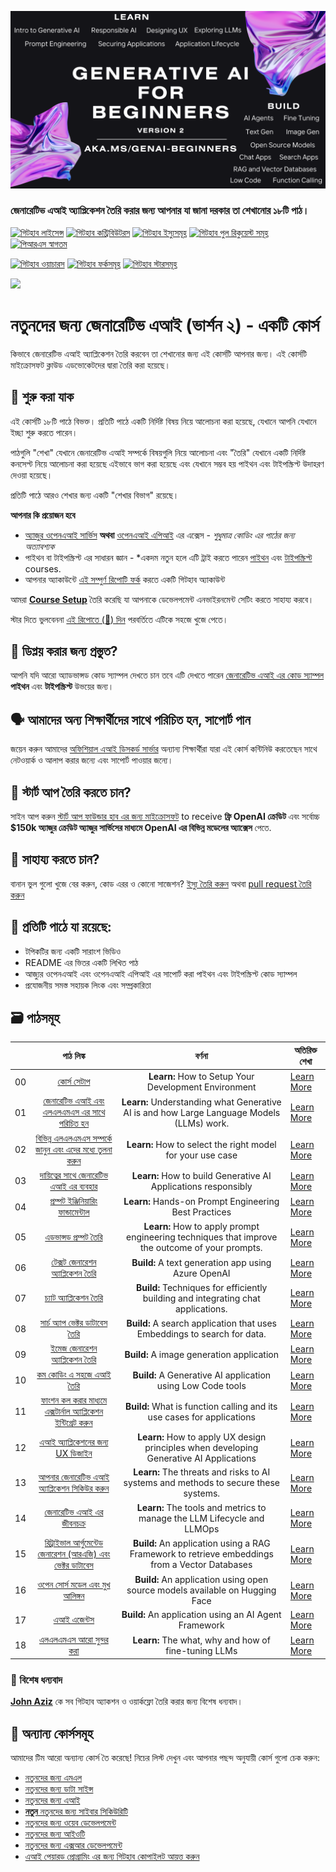 ![নতুনদের জন্য জেনারেটিভ এআই](./images/repo-thubmnail2.png?WT.mc_id=academic-105485-koreyst)

### জেনারেটিভ এআই অ্যাপ্লিকেশন তৈরি করার জন্য আপনার যা জানা দরকার তা শেখানোর ১৮টি পাঠ।

[![গিটহাব লাইসেন্স](https://img.shields.io/github/license/microsoft/Generative-AI-For-Beginners.svg)](https://github.com/microsoft/Generative-AI-For-Beginners/blob/master/LICENSE?WT.mc_id=academic-105485-koreyst)
[![গিটহাব কন্ট্রিবিউটরস](https://img.shields.io/github/contributors/microsoft/Generative-AI-For-Beginners.svg)](https://GitHub.com/microsoft/Generative-AI-For-Beginners/graphs/contributors/?WT.mc_id=academic-105485-koreyst)
[![গিটহাব ইস্যুসমূহ](https://img.shields.io/github/issues/microsoft/Generative-AI-For-Beginners.svg)](https://GitHub.com/microsoft/Generative-AI-For-Beginners/issues/?WT.mc_id=academic-105485-koreyst)
[![গিটহাব পুল রিকুয়েস্ট সমূহ](https://img.shields.io/github/issues-pr/microsoft/Generative-AI-For-Beginners.svg)](https://GitHub.com/microsoft/Generative-AI-For-Beginners/pulls/?WT.mc_id=academic-105485-koreyst)
[![পিআরএস স্বাগতম](https://img.shields.io/badge/PRs-welcome-brightgreen.svg?style=flat-square)](http://makeapullrequest.com?WT.mc_id=academic-105485-koreyst)

[![গিটহাব ওয়াচারস](https://img.shields.io/github/watchers/microsoft/Generative-AI-For-Beginners.svg?style=social&label=Watch)](https://GitHub.com/microsoft/Generative-AI-For-Beginners/watchers/?WT.mc_id=academic-105485-koreyst)
[![গিটহাব ফর্কসমূহ](https://img.shields.io/github/forks/microsoft/Generative-AI-For-Beginners.svg?style=social&label=Fork)](https://GitHub.com/microsoft/Generative-AI-For-Beginners/network/?WT.mc_id=academic-105485-koreyst)
[![গিটহাব স্টারসমূহ](https://img.shields.io/github/stars/microsoft/Generative-AI-For-Beginners.svg?style=social&label=Star)](https://GitHub.com/microsoft/Generative-AI-For-Beginners/stargazers/?WT.mc_id=academic-105485-koreyst)

[![](https://dcbadge.vercel.app/api/server/ByRwuEEgH4)](https://aka.ms/genai-discord?WT.mc_id=academic-105485-koreyst)

# নতুনদের জন্য জেনারেটিভ এআই (ভার্শন ২) - একটি কোর্স
কিভাবে জেনারেটিভ এআই অ্যাপ্লিকেশন তৈরি করবেন তা শেখানোর জন্য এই কোর্সটি আপনার জন্য। এই কোর্সটি মাইক্রোসফট ক্লাউড এডভোকেটদের দ্বারা তৈরি করা হয়েছে।

## 🌱 শুরু করা যাক

এই কোর্সটি ১৮টি পাঠে বিভক্ত। প্রতিটি পাঠে একটি নির্দিষ্ট বিষয় নিয়ে আলোচনা করা হয়েছে, যেখানে আপনি যেখানে ইচ্ছা শুরু করতে পারেন।

পাঠগুলি "শেখা" যেখানে জেনারেটিভ এআই সম্পর্কে বিষয়গুলি নিয়ে আলোচনা এবং "তৈরি" যেখানে একটি নির্দিষ্ট কনসেপ্ট নিয়ে আলোচনা করা হয়েছে এইভাবে ভাগ করা হয়েছে এবং যেখানে সম্ভব হয় পাইথন এবং টাইপস্ক্রিপ্ট উদাহরণ দেওয়া হয়েছে।

প্রতিটি পাঠে আরও শেখার জন্য একটি "শেখার বিভাগ" রয়েছে।

**আপনার কি প্রয়োজন হবে**

- [অ্যাজুর ওপেনএআই সার্ভিস](https://azure.microsoft.com/products/ai-services/openai-service?WT.mc_id=academic-105485-koreyst) **অথবা** [ওপেনএআই এপিআই](https://platform.openai.com/docs/quickstart?context=python?WT.mc_id=academic-105485-koreyst) এর এক্সেস - _শুধুমাত্র কোডিং এর পাঠের জন্য অত্যাবশ্যক_
- পাইথন বা টাইপস্ক্রিপ্ট এর সাধারন জ্ঞান - \*একদম নতুন হলে এটি ট্রাই করতে পারেন [পাইথন](https://learn.microsoft.com/training/paths/python-language/?WT.mc_id=academic-105485-koreyst) এবং [টাইপস্ক্রিপ্ট](https://learn.microsoft.com/training/paths/build-javascript-applications-typescript/?WT.mc_id=academic-105485-koreyst) courses.
- আপনার অ্যাকাউন্টে [এই সম্পুর্ণ রিপোটি ফর্ক](https://github.com/microsoft/generative-ai-for-beginners/fork?WT.mc_id=academic-105485-koreyst) করতে একটি গিটহাব অ্যাকাউন্ট 

আমরা **[Course Setup](./00-course-setup/README.md?WT.mc_id=academic-105485-koreyst)** তৈরি করেছি যা আপনাকে ডেভেলপমেন্ট এনভাইরনমেন্ট সেটিং করতে সাহায্য করবে।

স্টার দিতে ভুলবেননা [এই রিপোতে (🌟) দিন](https://docs.github.com/en/get-started/exploring-projects-on-github/saving-repositories-with-stars?WT.mc_id=academic-105485-koreyst) পরবর্তিতে এটিকে সহজে খুজে পেতে।

## 🧠 ডিপ্লয় করার জন্য প্রস্তুত?

আপনি যদি আরো অ্যাডভান্সড কোড স্যাম্পল দেখতে চান তবে এটি দেখতে পারেন [জেনারেটিভ এআই এর কোড স্যাম্পল](https://aka.ms/genai-beg-code?WT.mc_id=academic-105485-koreyst) **পাইথন** এবং **টাইপস্ক্রিপ্ট** উভয়ের জন্য।

## 🗣️ আমাদের অন্য শিক্ষার্থীদের সাথে পরিচিত হন, সাপোর্ট পান

জয়েন করুন আমাদের [অফিশিয়াল এআই ডিসকর্ড সার্ভার](https://aka.ms/genai-discord?WT.mc_id=academic-105485-koreyst) অন্যান্য শিক্ষার্থীরা যারা এই কোর্স কন্টিনিউ করতেছেন সাথে নেটওয়ার্ক ও আলাপ করার জন্যে এবং সাপোর্ট পাওয়ার জন্যে।

## 🚀 স্টার্ট আপ তৈরি করতে চান?

সাইন আপ করুন [স্টার্ট আপ ফাউন্ডার হাব এর জন্য মাইক্রোসফট](https://aka.ms/genai-foundershub?WT.mc_id=academic-105485-koreyst) to receive **ফ্রি OpenAI ক্রেডিট** এবং সর্বোচ্চ **$150k অ্যাজুর ক্রেডিট অ্যাজুর সার্ভিসের মাধ্যমে OpenAI এর বিভিন্ন মডেলের অ্যাক্সেস** পেতে.

## 🙏 সাহায্য করতে চান?

বানান ভুল গুলো খুজে বের করুন, কোড এরর ও কোনো সাজেশন? [ইস্যু তৈরি করুন](https://github.com/microsoft/generative-ai-for-beginners/issues?WT.mc_id=academic-105485-koreyst) অথবা [pull request তৈরি করুন](https://github.com/microsoft/generative-ai-for-beginners/pulls?WT.mc_id=academic-105485-koreyst)

## 📂 প্রতিটি পাঠে যা রয়েছে:

- টপিকটির জন্য একটি সারাংশ ভিডিও
- README এর ভিতর একটি লিখিত পাঠ
- আজ্যুর ওপেনএআই এবং ওপেনএআই এপিআই এর সাপোর্ট করা পাইথন এবং টাইপস্ক্রিপ্ট কোড স্যাম্পল
- প্রযোজনীয় সমস্ত সহায়ক লিংক এবং সম্প্রকারিতা

## 🗃️ পাঠসমূহ

|     |                                                                 পাঠ লিঙ্ক                                                                  |                                           বর্ণনা                                           | অতিরিক্ত শেখা                                                             |
| :-: | :------------------------------------------------------------------------------------------------------------------------------------------: | :---------------------------------------------------------------------------------------------: | ------------------------------------------------------------------------------ |
| 00  |                                 [কোর্স সেটাপ](./00-course-setup/README.md?WT.mc_id=academic-105485-koreyst)                                 |                      **Learn:** How to Setup Your Development Environment                       | [Learn More](https://aka.ms/genai-collection?WT.mc_id=academic-105485-koreyst) |
| 01  |               [জেনারেটিভ এআই এবং এলএলএমএস এর সাথে পরিচিত হন](./01-introduction-to-genai/README.md?WT.mc_id=academic-105485-koreyst)                |    **Learn:** Understanding what Generative AI is and how Large Language Models (LLMs) work.    | [Learn More](https://aka.ms/genai-collection?WT.mc_id=academic-105485-koreyst) |
| 02  |       [বিভিন্ন এলএলএমএস সম্পর্কে জানুন এবং এদের মধ্যে তুলনা করুন](./02-exploring-and-comparing-different-llms/README.md?WT.mc_id=academic-105485-koreyst)       |                   **Learn:** How to select the right model for your use case                    | [Learn More](https://aka.ms/genai-collection?WT.mc_id=academic-105485-koreyst) |
| 03  |              [দায়িত্বের সাথে জেনারেটিভ এআই এর ব্যবহার](./03-using-generative-ai-responsibly/README.md?WT.mc_id=academic-105485-koreyst)              |                 **Learn:** How to build Generative AI Applications responsibly                  | [Learn More](https://aka.ms/genai-collection?WT.mc_id=academic-105485-koreyst) |
| 04  |       [প্রম্পট ইঞ্জিনিয়ারিং ফান্ডামেন্টাল](./04-prompt-engineering-fundamentals/README.md?WT.mc_id=academic-105485-koreyst)       |                      **Learn:** Hands-on Prompt Engineering Best Practices                      | [Learn More](https://aka.ms/genai-collection?WT.mc_id=academic-105485-koreyst) |
| 05  |                        [এডভান্সড প্রম্পট তৈরি](./05-advanced-prompts/README.md?WT.mc_id=academic-105485-koreyst)                         | **Learn:** How to apply prompt engineering techniques that improve the outcome of your prompts. | [Learn More](https://aka.ms/genai-collection?WT.mc_id=academic-105485-koreyst) |
| 06  |                [টেক্সট জেনারেশন অ্যাপ্লিকেশন তৈরি](./06-text-generation-apps/README.md?WT.mc_id=academic-105485-koreyst)                 |                       **Build:** A text generation app using Azure OpenAI                       | [Learn More](https://aka.ms/genai-collection?WT.mc_id=academic-105485-koreyst) |
| 07  |                   [চ্যাট অ্যাপ্লিকেশন তৈরি](./07-building-chat-applications/README.md?WT.mc_id=academic-105485-koreyst)                   |        **Build:** Techniques for efficiently building and integrating chat applications.        | [Learn More](https://aka.ms/genai-collection?WT.mc_id=academic-105485-koreyst) |
| 08  |            [সার্চ অ্যাপ ভেক্টর ডাটাবেস তৈরি](./08-building-search-applications/README.md?WT.mc_id=academic-105485-koreyst)             |            **Build:** A search application that uses Embeddings to search for data.             | [Learn More](https://aka.ms/genai-collection?WT.mc_id=academic-105485-koreyst) |
| 09  |            [ইমেজ জেনারেশন অ্যাপ্লিকেশন তৈরি](./09-building-image-applications/README.md?WT.mc_id=academic-105485-koreyst)             |                            **Build:** A image generation application                            | [Learn More](https://aka.ms/genai-collection?WT.mc_id=academic-105485-koreyst) |
| 10  |            [কম কোডিং এ সহজে এআই তৈরি](./10-building-low-code-ai-applications/README.md?WT.mc_id=academic-105485-koreyst)            |                   **Build:** A Generative AI application using Low Code tools                   | [Learn More](https://aka.ms/genai-collection?WT.mc_id=academic-105485-koreyst) |
| 11  | [ফাংশন কল করার মাধ্যমে এক্সটার্নাল অ্যাপ্লিকেশন ইন্টিগ্রেট করুন](./11-integrating-with-function-calling/README.md?WT.mc_id=academic-105485-koreyst) |             **Build:** What is function calling and its use cases for applications              | [Learn More](https://aka.ms/genai-collection?WT.mc_id=academic-105485-koreyst) |
| 12  |             [এআই অ্যাপ্লিকেশনের জন্য UX ডিজাইন](./12-designing-ux-for-ai-applications/README.md?WT.mc_id=academic-105485-koreyst)             |     **Learn:** How to apply UX design principles when developing Generative AI Applications     | [Learn More](https://aka.ms/genai-collection?WT.mc_id=academic-105485-koreyst) |
| 13  |             [আপনার জেনারেটিভ এআই অ্যাপ্লিকেশন সিকিউর করুন](./13-securing-ai-applications/README.md?WT.mc_id=academic-105485-koreyst)             |       **Learn:** The threats and risks to AI systems and methods to secure these systems.       | [Learn More](https://aka.ms/genai-collection?WT.mc_id=academic-105485-koreyst) |
| 14  |      [জেনারেটিভ এআই এর জীবনচক্র](./14-the-generative-ai-application-lifecycle/README.md?WT.mc_id=academic-105485-koreyst)      |             **Learn:** The tools and metrics to manage the LLM Lifecycle and LLMOps             | [Learn More](https://aka.ms/genai-collection?WT.mc_id=academic-105485-koreyst) |
| 15  |    [রিট্রাইভাল আর্গুমেন্টেড জেনারেশন (আরএজি) এবং ভেক্টর ডাটাবেস](./15-rag-and-vector-databases/README.md?WT.mc_id=academic-105485-koreyst)     | **Build:** An application using a RAG Framework to retrieve embeddings from a Vector Databases  | [Learn More](https://aka.ms/genai-collection?WT.mc_id=academic-105485-koreyst) |
| 16  |                  [ওপেন সোর্স মডেল এবং মুখ আলিঙ্গন](./16-open-source-models/README.md?WT.mc_id=academic-105485-koreyst)                   |          **Build:** An application using open source models available on Hugging Face           | [Learn More](https://aka.ms/genai-collection?WT.mc_id=academic-105485-koreyst) |
| 17  |                                    [এআই এজেন্টস](./17-ai-agents/README.md?WT.mc_id=academic-105485-koreyst)                                    |                      **Build:** An application using an AI Agent Framework                      | [Learn More](https://aka.ms/genai-collection?WT.mc_id=academic-105485-koreyst) |
| 18  |                               [এলএলএমএস আরো সুন্দর করা](./18-fine-tuning/README.md?WT.mc_id=academic-105485-koreyst)                                |                      **Learn:** The what, why and how of fine-tuning LLMs                       | [Learn More](https://aka.ms/genai-collection?WT.mc_id=academic-105485-koreyst) |


### 🌟 বিশেষ ধন্যবাদ

[**John Aziz**](https://www.linkedin.com/in/john0isaac/) কে সব গিটহাব অ্যাকশন ও ওয়ার্কফ্লো তৈরি করার জন্য বিশেষ ধন্যবাদ।

## 🎒 অন্যান্য কোর্সসমূহ

আমাদের টিম আরো অন্যান্য কোর্স তৈ করেছে! নিচের লিস্ট দেখুন এবং আপনার পছন্দ অনুযায়ী কোর্স গুলো চেক করুন:

- [নতুনদের জন্য এমএল](https://aka.ms/ml-beginners?WT.mc_id=academic-105485-koreyst)
- [নতুনদের জন্য ডাটা সাইন্স](https://aka.ms/datascience-beginners?WT.mc_id=academic-105485-koreyst)
- [নতুনদের জন্য এআই](https://aka.ms/ai-beginners?WT.mc_id=academic-105485-koreyst)
- [**নতুন** নতুনদের জন্য সাইবার সিকিউরিটি](https://github.com/microsoft/Security-101??WT.mc_id=academic-96948-sayoung)
- [নতুনদের জন্য ওয়েব ডেভেলপমেন্ট](https://aka.ms/webdev-beginners?WT.mc_id=academic-105485-koreyst)
- [নতুনদের জন্য আইওটি](https://aka.ms/iot-beginners?WT.mc_id=academic-105485-koreyst)
- [নতুনদের জন্য এক্সআর ডেভেলপমেন্ট](https://github.com/microsoft/xr-development-for-beginners?WT.mc_id=academic-105485-koreyst)
- [এআই পেয়ারড প্রোগ্রামিং এর জন্য গিটহাব কোপাইলট আয়ত্ত করুন](https://aka.ms/GitHubCopilotAI?WT.mc_id=academic-105485-koreyst)

